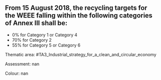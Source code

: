 ## From 15 August 2018, the recycling targets for the WEEE falling within the following categories of Annex III shall be:
- 0% for Category 1 or Category 4 
- 70% for Category 2 
- 55% for Category 5 or Category 6

Thematic area: #TA3_Industrial_strategy_for_a_clean_and_circular_economy

Assessment: nan

Colour: nan